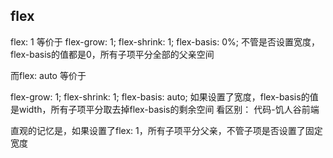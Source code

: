 ##  flex

flex: 1 等价于
flex-grow: 1;
flex-shrink: 1;
flex-basis: 0%;
不管是否设置宽度，flex-basis的值都是0，所有子项平分全部的父亲空间

而flex: auto 等价于

flex-grow: 1;
flex-shrink: 1;
flex-basis: auto;
如果设置了宽度，flex-basis的值是width，所有子项平分取去掉flex-basis的剩余空间
看区别： 代码-饥人谷前端


直观的记忆是，如果设置了flex: 1，所有子项平分父亲，不管子项是否设置了固定宽度